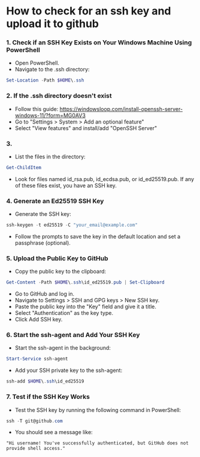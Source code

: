 # How to check for an ssh key and upload it to github

### 1. Check if an SSH Key Exists on Your Windows Machine Using PowerShell
- Open PowerShell.
- Navigate to the .ssh directory:

```powershell
Set-Location -Path $HOME\.ssh
```

### 2. If the .ssh directory doesn't exist
- Follow this guide: https://windowsloop.com/install-openssh-server-windows-11/?form=MG0AV3
- Go to "Settings > System > Add an optional feature"
- Select "View features" and install/add "OpenSSH Server"

### 3. 
- List the files in the directory:

```powershell
Get-ChildItem
```

- Look for files named id_rsa.pub, id_ecdsa.pub, or id_ed25519.pub. If any of these files exist, you have an SSH key.

### 4. Generate an Ed25519 SSH Key
- Generate the SSH key:

```powershell
ssh-keygen -t ed25519 -C "your_email@example.com"
```

- Follow the prompts to save the key in the default location and set a passphrase (optional).

### 5. Upload the Public Key to GitHub

- Copy the public key to the clipboard:

```powershell
Get-Content -Path $HOME\.ssh\id_ed25519.pub | Set-Clipboard
```

- Go to GitHub and log in.
- Navigate to Settings > SSH and GPG keys > New SSH key.
- Paste the public key into the "Key" field and give it a title.
- Select "Authentication" as the key type.
- Click Add SSH key.

### 6. Start the ssh-agent and Add Your SSH Key
- Start the ssh-agent in the background:

```powershell
Start-Service ssh-agent
```

- Add your SSH private key to the ssh-agent:

```powershell
ssh-add $HOME\.ssh\id_ed25519
```

### 7. Test if the SSH Key Works
- Test the SSH key by running the following command in PowerShell:

```powershell
ssh -T git@github.com
```

- You should see a message like:

```
"Hi username! You've successfully authenticated, but GitHub does not provide shell access."
```
